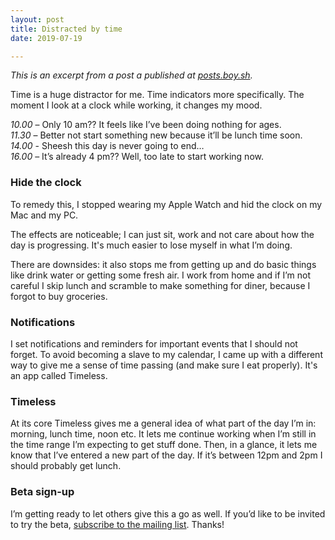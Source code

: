 ```yaml
---
layout: post
title: Distracted by time
date: 2019-07-19

---
```


_This is an excerpt from a post a published at [posts.boy.sh](https://posts.boy.sh/distracted-by-time)._

Time is a huge distractor for me. Time indicators more specifically. The moment I look at a clock while working, it changes my mood.

_10.00_ – Only 10 am?? It feels like I’ve been doing nothing for ages.
<br>
_11.30_ – Better not start something new because it’ll be lunch time soon.
<br>
_14.00_ - Sheesh this day is never going to end…
<br>
_16.00_ – It’s already 4 pm?? Well, too late to start working now.

### Hide the clock

To remedy this, I stopped wearing my Apple Watch and hid the clock on my Mac and my PC. 

The effects are noticeable; I can just sit, work and not care about how the day is progressing. It's much easier to lose myself in what I’m doing.

There are downsides: it also stops me from getting up and do basic things like drink water or getting some fresh air. I work from home and if I’m not careful I skip lunch and scramble to make something for diner, because I forgot to buy groceries.

### Notifications

I set notifications and reminders for important events that I should not forget. To avoid becoming a slave to my calendar, I came up with a different way to give me a sense of time passing (and make sure I eat properly). It's an app called Timeless.

### Timeless

At its core Timeless gives me a general idea of what part of the day I’m in: morning, lunch time, noon etc. It lets me continue working when I’m still in the time range I’m expecting to get stuff done. Then, in a glance, it lets me know that I’ve entered a new part of the day. If it’s between 12pm and 2pm I should probably get lunch. 

### Beta sign-up

I’m getting ready to let others give this a go as well. If you’d like to be invited to try the beta, [subscribe to the mailing list](https://www.dangercove.com/timeless). Thanks!
